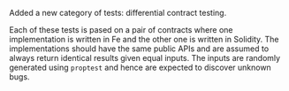 Added a new category of tests: differential contract testing.

Each of these tests is pased on a pair of contracts where one implementation
is written in Fe and the other one is written in Solidity. The implementations
should have the same public APIs and are assumed to always return identical
results given equal inputs. The inputs are randomly generated using `proptest`
and hence are expected to discover unknown bugs.

